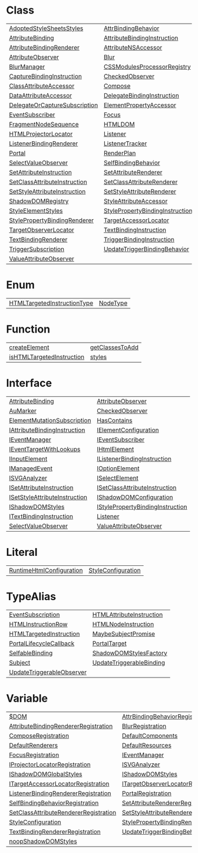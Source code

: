 # Class



|                                                                                                                 |                                                                                                                                |
| --------------------------------------------------------------------------------------------------------------- | ------------------------------------------------------------------------------------------------------------------------------ |
| [AdoptedStyleSheetsStyles](/runtime-html/styles/class/shadow-dom-styles/adoptedstylesheetsstyles.md)            | [AttrBindingBehavior](/runtime-html/resources/binding-behaviors/class/attr/attrbindingbehavior.md)                             |
| [AttributeBinding](/runtime-html/binding/class/attribute/attributebinding.md)                                   | [AttributeBindingInstruction](/runtime-html/class/instructions/attributebindinginstruction.md)                                 |
| [AttributeBindingRenderer](/runtime-html/class/html-renderer/attributebindingrenderer.md)                       | [AttributeNSAccessor](/runtime-html/observation/class/attribute-ns-accessor/attributensaccessor.md)                            |
| [AttributeObserver](/runtime-html/observation/class/element-attribute-observer/attributeobserver.md)            | [Blur](/runtime-html/resources/custom-attributes/class/blur/blur.md)                                                           |
| [BlurManager](/runtime-html/resources/custom-attributes/class/blur/blurmanager.md)                              | [CSSModulesProcessorRegistry](/runtime-html/styles/class/css-modules-registry/cssmodulesprocessorregistry.md)                  |
| [CaptureBindingInstruction](/runtime-html/class/instructions/capturebindinginstruction.md)                      | [CheckedObserver](/runtime-html/observation/class/checked-observer/checkedobserver.md)                                         |
| [ClassAttributeAccessor](/runtime-html/observation/class/class-attribute-accessor/classattributeaccessor.md)    | [Compose](/runtime-html/resources/custom-elements/class/compose/compose.md)                                                    |
| [DataAttributeAccessor](/runtime-html/observation/class/data-attribute-accessor/dataattributeaccessor.md)       | [DelegateBindingInstruction](/runtime-html/class/instructions/delegatebindinginstruction.md)                                   |
| [DelegateOrCaptureSubscription](/runtime-html/observation/class/event-manager/delegateorcapturesubscription.md) | [ElementPropertyAccessor](/runtime-html/observation/class/element-property-accessor/elementpropertyaccessor.md)                |
| [EventSubscriber](/runtime-html/observation/class/event-manager/eventsubscriber.md)                             | [Focus](/runtime-html/resources/custom-attributes/class/focus/focus.md)                                                        |
| [FragmentNodeSequence](/runtime-html/class/dom/fragmentnodesequence.md)                                         | [HTMLDOM](/runtime-html/class/dom/htmldom.md)                                                                                  |
| [HTMLProjectorLocator](/runtime-html/class/projectors/htmlprojectorlocator.md)                                  | [Listener](/runtime-html/binding/class/listener/listener.md)                                                                   |
| [ListenerBindingRenderer](/runtime-html/class/html-renderer/listenerbindingrenderer.md)                         | [ListenerTracker](/runtime-html/observation/class/event-manager/listenertracker.md)                                            |
| [Portal](/runtime-html/resources/custom-attributes/class/portal/portal.md)                                      | [RenderPlan](/runtime-html/class/create-element/renderplan.md)                                                                 |
| [SelectValueObserver](/runtime-html/observation/class/select-value-observer/selectvalueobserver.md)             | [SelfBindingBehavior](/runtime-html/resources/binding-behaviors/class/self/selfbindingbehavior.md)                             |
| [SetAttributeInstruction](/runtime-html/class/instructions/setattributeinstruction.md)                          | [SetAttributeRenderer](/runtime-html/class/html-renderer/setattributerenderer.md)                                              |
| [SetClassAttributeInstruction](/runtime-html/class/instructions/setclassattributeinstruction.md)                | [SetClassAttributeRenderer](/runtime-html/class/html-renderer/setclassattributerenderer.md)                                    |
| [SetStyleAttributeInstruction](/runtime-html/class/instructions/setstyleattributeinstruction.md)                | [SetStyleAttributeRenderer](/runtime-html/class/html-renderer/setstyleattributerenderer.md)                                    |
| [ShadowDOMRegistry](/runtime-html/styles/class/shadow-dom-registry/shadowdomregistry.md)                        | [StyleAttributeAccessor](/runtime-html/observation/class/style-attribute-accessor/styleattributeaccessor.md)                   |
| [StyleElementStyles](/runtime-html/styles/class/shadow-dom-styles/styleelementstyles.md)                        | [StylePropertyBindingInstruction](/runtime-html/class/instructions/stylepropertybindinginstruction.md)                         |
| [StylePropertyBindingRenderer](/runtime-html/class/html-renderer/stylepropertybindingrenderer.md)               | [TargetAccessorLocator](/runtime-html/observation/class/observer-locator/targetaccessorlocator.md)                             |
| [TargetObserverLocator](/runtime-html/observation/class/observer-locator/targetobserverlocator.md)              | [TextBindingInstruction](/runtime-html/class/instructions/textbindinginstruction.md)                                           |
| [TextBindingRenderer](/runtime-html/class/html-renderer/textbindingrenderer.md)                                 | [TriggerBindingInstruction](/runtime-html/class/instructions/triggerbindinginstruction.md)                                     |
| [TriggerSubscription](/runtime-html/observation/class/event-manager/triggersubscription.md)                     | [UpdateTriggerBindingBehavior](/runtime-html/resources/binding-behaviors/class/update-trigger/updatetriggerbindingbehavior.md) |
| [ValueAttributeObserver](/runtime-html/observation/class/value-attribute-observer/valueattributeobserver.md)    |                                                                                                                                |



# Enum



|                                                                                              |                                                |
| -------------------------------------------------------------------------------------------- | ---------------------------------------------- |
| [HTMLTargetedInstructionType](/runtime-html/enum/definitions/htmltargetedinstructiontype.md) | [NodeType](/runtime-html/enum/dom/nodetype.md) |



# Function



|                                                                                              |                                                                                                   |
| -------------------------------------------------------------------------------------------- | ------------------------------------------------------------------------------------------------- |
| [createElement](/runtime-html/function/create-element/createelement.md)                      | [getClassesToAdd](/runtime-html/observation/function/class-attribute-accessor/getclassestoadd.md) |
| [isHTMLTargetedInstruction](/runtime-html/function/definitions/ishtmltargetedinstruction.md) | [styles](/runtime-html/styles/function/style-configuration/styles.md)                             |



# Interface



|                                                                                                                              |                                                                                                                  |
| ---------------------------------------------------------------------------------------------------------------------------- | ---------------------------------------------------------------------------------------------------------------- |
| [AttributeBinding](/runtime-html/binding/interface/attribute/attributebinding.md)                                            | [AttributeObserver](/runtime-html/observation/interface/element-attribute-observer/attributeobserver.md)         |
| [AuMarker](/runtime-html/interface/dom/aumarker.md)                                                                          | [CheckedObserver](/runtime-html/observation/interface/checked-observer/checkedobserver.md)                       |
| [ElementMutationSubscription](/runtime-html/observation/interface/element-attribute-observer/elementmutationsubscription.md) | [HasContains](/runtime-html/resources/custom-attributes/interface/blur/hascontains.md)                           |
| [IAttributeBindingInstruction](/runtime-html/interface/definitions/iattributebindinginstruction.md)                          | [IElementConfiguration](/runtime-html/observation/interface/event-manager/ielementconfiguration.md)              |
| [IEventManager](/runtime-html/observation/interface/event-manager/ieventmanager.md)                                          | [IEventSubscriber](/runtime-html/observation/interface/event-manager/ieventsubscriber.md)                        |
| [IEventTargetWithLookups](/runtime-html/observation/interface/event-manager/ieventtargetwithlookups.md)                      | [IHtmlElement](/runtime-html/observation/interface/element-attribute-observer/ihtmlelement.md)                   |
| [IInputElement](/runtime-html/observation/interface/checked-observer/iinputelement.md)                                       | [IListenerBindingInstruction](/runtime-html/interface/definitions/ilistenerbindinginstruction.md)                |
| [IManagedEvent](/runtime-html/observation/interface/event-manager/imanagedevent.md)                                          | [IOptionElement](/runtime-html/observation/interface/select-value-observer/ioptionelement.md)                    |
| [ISVGAnalyzer](/runtime-html/observation/interface/svg-analyzer/isvganalyzer.md)                                             | [ISelectElement](/runtime-html/observation/interface/select-value-observer/iselectelement.md)                    |
| [ISetAttributeInstruction](/runtime-html/interface/definitions/isetattributeinstruction.md)                                  | [ISetClassAttributeInstruction](/runtime-html/interface/definitions/isetclassattributeinstruction.md)            |
| [ISetStyleAttributeInstruction](/runtime-html/interface/definitions/isetstyleattributeinstruction.md)                        | [IShadowDOMConfiguration](/runtime-html/styles/interface/style-configuration/ishadowdomconfiguration.md)         |
| [IShadowDOMStyles](/runtime-html/styles/interface/shadow-dom-styles/ishadowdomstyles.md)                                     | [IStylePropertyBindingInstruction](/runtime-html/interface/definitions/istylepropertybindinginstruction.md)      |
| [ITextBindingInstruction](/runtime-html/interface/definitions/itextbindinginstruction.md)                                    | [Listener](/runtime-html/binding/interface/listener/listener.md)                                                 |
| [SelectValueObserver](/runtime-html/observation/interface/select-value-observer/selectvalueobserver.md)                      | [ValueAttributeObserver](/runtime-html/observation/interface/value-attribute-observer/valueattributeobserver.md) |



# Literal



|                                                                                             |                                                                                              |
| ------------------------------------------------------------------------------------------- | -------------------------------------------------------------------------------------------- |
| [RuntimeHtmlConfiguration](/runtime-html/literal/configuration/runtimehtmlconfiguration.md) | [StyleConfiguration](/runtime-html/styles/literal/style-configuration/styleconfiguration.md) |



# TypeAlias



|                                                                                                                              |                                                                                                                            |
| ---------------------------------------------------------------------------------------------------------------------------- | -------------------------------------------------------------------------------------------------------------------------- |
| [EventSubscription](/runtime-html/observation/typealias/event-manager/eventsubscription.md)                                  | [HTMLAttributeInstruction](/runtime-html/typealias/definitions/htmlattributeinstruction.md)                                |
| [HTMLInstructionRow](/runtime-html/typealias/definitions/htmlinstructionrow.md)                                              | [HTMLNodeInstruction](/runtime-html/typealias/definitions/htmlnodeinstruction.md)                                          |
| [HTMLTargetedInstruction](/runtime-html/typealias/definitions/htmltargetedinstruction.md)                                    | [MaybeSubjectPromise](/runtime-html/resources/custom-elements/typealias/compose/maybesubjectpromise.md)                    |
| [PortalLifecycleCallback](/runtime-html/resources/custom-attributes/typealias/portal/portallifecyclecallback.md)             | [PortalTarget](/runtime-html/resources/custom-attributes/typealias/portal/portaltarget.md)                                 |
| [SelfableBinding](/runtime-html/resources/binding-behaviors/typealias/self/selfablebinding.md)                               | [ShadowDOMStylesFactory](/runtime-html/styles/typealias/shadow-dom-registry/shadowdomstylesfactory.md)                     |
| [Subject](/runtime-html/resources/custom-elements/typealias/compose/subject.md)                                              | [UpdateTriggerableBinding](/runtime-html/resources/binding-behaviors/typealias/update-trigger/updatetriggerablebinding.md) |
| [UpdateTriggerableObserver](/runtime-html/resources/binding-behaviors/typealias/update-trigger/updatetriggerableobserver.md) |                                                                                                                            |



# Variable



|                                                                                                                        |                                                                                                                              |
| ---------------------------------------------------------------------------------------------------------------------- | ---------------------------------------------------------------------------------------------------------------------------- |
| [$DOM](/runtime-html/variable/dom/usddom.md)                                                                           | [AttrBindingBehaviorRegistration](/runtime-html/variable/configuration/attrbindingbehaviorregistration.md)                   |
| [AttributeBindingRendererRegistration](/runtime-html/variable/configuration/attributebindingrendererregistration.md)   | [BlurRegistration](/runtime-html/variable/configuration/blurregistration.md)                                                 |
| [ComposeRegistration](/runtime-html/variable/configuration/composeregistration.md)                                     | [DefaultComponents](/runtime-html/variable/configuration/defaultcomponents.md)                                               |
| [DefaultRenderers](/runtime-html/variable/configuration/defaultrenderers.md)                                           | [DefaultResources](/runtime-html/variable/configuration/defaultresources.md)                                                 |
| [FocusRegistration](/runtime-html/variable/configuration/focusregistration.md)                                         | [IEventManager](/runtime-html/observation/variable/event-manager/ieventmanager.md)                                           |
| [IProjectorLocatorRegistration](/runtime-html/variable/configuration/iprojectorlocatorregistration.md)                 | [ISVGAnalyzer](/runtime-html/observation/variable/svg-analyzer/isvganalyzer.md)                                              |
| [IShadowDOMGlobalStyles](/runtime-html/styles/variable/shadow-dom-styles/ishadowdomglobalstyles.md)                    | [IShadowDOMStyles](/runtime-html/styles/variable/shadow-dom-styles/ishadowdomstyles.md)                                      |
| [ITargetAccessorLocatorRegistration](/runtime-html/variable/configuration/itargetaccessorlocatorregistration.md)       | [ITargetObserverLocatorRegistration](/runtime-html/variable/configuration/itargetobserverlocatorregistration.md)             |
| [ListenerBindingRendererRegistration](/runtime-html/variable/configuration/listenerbindingrendererregistration.md)     | [PortalRegistration](/runtime-html/variable/configuration/portalregistration.md)                                             |
| [SelfBindingBehaviorRegistration](/runtime-html/variable/configuration/selfbindingbehaviorregistration.md)             | [SetAttributeRendererRegistration](/runtime-html/variable/configuration/setattributerendererregistration.md)                 |
| [SetClassAttributeRendererRegistration](/runtime-html/variable/configuration/setclassattributerendererregistration.md) | [SetStyleAttributeRendererRegistration](/runtime-html/variable/configuration/setstyleattributerendererregistration.md)       |
| [StyleConfiguration](/runtime-html/styles/variable/style-configuration/styleconfiguration.md)                          | [StylePropertyBindingRendererRegistration](/runtime-html/variable/configuration/stylepropertybindingrendererregistration.md) |
| [TextBindingRendererRegistration](/runtime-html/variable/configuration/textbindingrendererregistration.md)             | [UpdateTriggerBindingBehaviorRegistration](/runtime-html/variable/configuration/updatetriggerbindingbehaviorregistration.md) |
| [noopShadowDOMStyles](/runtime-html/styles/variable/shadow-dom-styles/noopshadowdomstyles.md)                          |                                                                                                                              |


